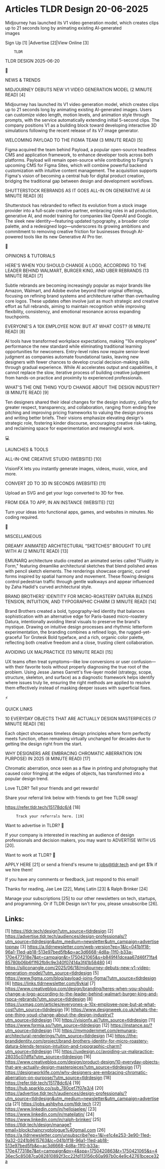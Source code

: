 # Articles TLDR Design 20-06-2025

Midjourney has launched its V1 video generation model, which creates
clips up to 21 seconds long by animating existing AI-generated
images ‌ ‌ ‌ ‌ ‌ ‌ ‌ ‌ ‌ ‌ ‌ ‌ ‌ ‌ ‌ ‌ ‌ ‌ ‌ ‌ ‌ ‌ ‌ ‌ ‌ ‌  ‌ ‌ ‌ ‌ ‌ ‌ ‌ ‌ ‌ ‌ ‌ ‌ ‌ ‌ ‌ ‌ ‌ ‌ ‌ ‌ ‌ ‌ ‌ ‌ ‌ ‌ 


 Sign Up [1] |Advertise [2]|View Online [3] 

		TLDR 

TLDR DESIGN 2025-06-20

📱 

NEWS & TRENDS

 MIDJOURNEY DEBUTS NEW V1 VIDEO GENERATION MODEL (2 MINUTE READ) [4] 

 Midjourney has launched its V1 video generation model, which creates
clips up to 21 seconds long by animating existing AI-generated images.
Users can customize video length, motion levels, and animation style
through prompts, with the service automatically extending initial
5-second clips. The company positions V1 as a building block toward
developing interactive 3D simulations following the recent release of
its V7 image generator. 

 WELCOMING PAYLOAD TO THE FIGMA TEAM (3 MINUTE READ) [5] 

 Figma acquired the team behind Payload, a popular open-source
headless CMS and application framework, to enhance developer tools
across both platforms. Payload will remain open-source while
contributing to Figma's upcoming CMS for Figma Sites, which will
combine powerful backend customization with intuitive content
management. The acquisition supports Figma's vision of becoming a
central hub for digital product creation, bridging the traditional gap
between design and development workflows. 

 SHUTTERSTOCK REBRANDS AS IT GOES ALL-IN ON GENERATIVE AI (4 MINUTE
READ) [6] 

 Shutterstock has rebranded to reflect its evolution from a stock
image provider into a full-scale creative partner, embracing roles in
ad production, generative AI, and model training for companies like
OpenAI and Google. The sleek new identity—featuring updated
typography, a broader color palette, and a redesigned
logo—underscores its growing ambitions and commitment to removing
creative friction for businesses through AI-powered tools like its new
Generative AI Pro tier. 

🚀 

OPINIONS & TUTORIALS

 HERE'S WHEN YOU SHOULD CHANGE A LOGO, ACCORDING TO THE LEADER BEHIND
WALMART, BURGER KING, AND UBER REBRANDS (13 MINUTE READ) [7] 

 Subtle rebrands are becoming increasingly popular as major brands
like Amazon, Walmart, and Adobe evolve beyond their original
offerings, focusing on refining brand systems and architecture rather
than overhauling core logos. These updates often involve just as much
strategic and creative effort as full rebrands, aiming to maintain
recognition while improving flexibility, consistency, and emotional
resonance across expanding touchpoints. 

 EVERYONE'S A 10X EMPLOYEE NOW. BUT AT WHAT COST? (6 MINUTE READ) [8] 

 AI tools have transformed workplace expectations, making "10x
employee" performance the new standard while eliminating traditional
learning opportunities for newcomers. Entry-level roles now require
senior-level judgment as companies automate foundational tasks,
leaving new designers with fewer chances to develop crucial
decision-making skills through gradual experience. While AI
accelerates output and capabilities, it cannot replace the slow,
iterative process of building creative judgment from hands-on practice
and proximity to experienced professionals. 

 WHAT'S THE ONE THING YOU'D CHANGE ABOUT THE DESIGN INDUSTRY? (8
MINUTE READ) [9] 

 Ten designers shared their ideal changes for the design industry,
calling for greater respect, transparency, and collaboration, ranging
from ending free pitching and improving pricing frameworks to valuing
the design process and writing better briefs. Their visions emphasize
elevating design's strategic role, fostering kinder discourse,
encouraging creative risk-taking, and reclaiming space for
experimentation and meaningful work. 

💻 

LAUNCHES & TOOLS

 ALL-IN-ONE CREATIVE STUDIO (WEBSITE) [10] 

 VisionFX lets you instantly generate images, videos, music, voice,
and more. 

 CONVERT 2D TO 3D IN SECONDS (WEBSITE) [11] 

 Upload an SVG and get your logo converted to 3D for free. 

 FROM IDEA TO APP, IN AN INSTANCE (WEBSITE) [12] 

 Turn your ideas into functional apps, games, and websites in minutes.
No coding required. 

🎁 

MISCELLANEOUS

 DREAMY ANIMATED ARCHITECTURAL “SKETCHES” BROUGHT TO LIFE WITH AI
(2 MINUTE READ) [13] 

 EMUNARQ architecture studio created an animated series called
"Fluidity in Form," featuring dreamlike architectural sketches that
blend polished areas with pencil sketch elements. The renderings
showcase organic, curved forms inspired by spatial harmony and
movement. These flowing designs control pedestrian traffic through
gentle walkways and appear influenced by Zaha Hadid's curved
architectural style. 

 BRAND BROTHERS' IDENTITY FOR MICRO-ROASTERY DATURA BLENDS TENSION,
INTUITION, AND TYPOGRAPHIC CHARM (3 MINUTE READ) [14] 

 Brand Brothers created a bold, typography-led identity that balances
sophistication with an alternative edge for Paris-based micro-roastery
Datura, intentionally avoiding literal visuals to preserve the brand's
mystique. Drawing on intuitive design processes and rhythmic
letterform experimentation, the branding combines a refined logo, the
rugged-yet-graceful Tor Grotesk Bold typeface, and a rich, organic
color palette, reflecting both creative freedom and a close, trusting
client collaboration. 

 AVOIDING UX MALPRACTICE (13 MINUTE READ) [15] 

 UX teams often treat symptoms—like low conversions or user
confusion—with their favorite tools without properly diagnosing the
true root of the problem. Using Jesse James Garrett's five-layer model
(strategy, scope, structure, skeleton, and surface) as a diagnostic
framework helps identify where issues truly lie, ensuring the right
methods are applied to resolve them effectively instead of masking
deeper issues with superficial fixes. 

⚡ 

QUICK LINKS

 10 EVERYDAY OBJECTS THAT ARE ACTUALLY DESIGN MASTERPIECES (7 MINUTE
READ) [16] 

 Each object showcases timeless design principles where form perfectly
meets function, often remaining virtually unchanged for decades due to
getting the design right from the start. 

 WHY DESIGNERS ARE EMBRACING CHROMATIC ABERRATION (ON PURPOSE) IN 2025
(8 MINUTE READ) [17] 

 Chromatic aberration, once seen as a flaw in printing and photography
that caused color fringing at the edges of objects, has transformed
into a popular design trend. 

Love TLDR? Tell your friends and get rewards!

 Share your referral link below with friends to get free TLDR swag! 

 https://refer.tldr.tech/15178dc6/4 [18] 

		 Track your referrals here. [19] 

Want to advertise in TLDR? 📰

 If your company is interested in reaching an audience of design
professionals and decision makers, you may want to ADVERTISE WITH US
[20]. 

Want to work at TLDR? 💼

 APPLY HERE [21] or send a friend's resume to jobs@tldr.tech and get
$1k if we hire them! 

 If you have any comments or feedback, just respond to this email! 

Thanks for reading, 
Jae Lee [22], Matej Latin [23] & Ralph Brinker [24] 

 Manage your subscriptions [25] to our other newsletters on tech,
startups, and programming. Or if TLDR Design isn't for you, please
unsubscribe [26]. 

 

Links:
------
[1] https://tldr.tech/design?utm_source=tldrdesign
[2] https://advertise.tldr.tech/audiences/design-professionals/?utm_source=tldrdesign&utm_medium=newsletter&utm_campaign=advertisetopnav
[3] https://a.tldrnewsletter.com/web-version?ep=1&lc=041b1f18-96a1-11ed-ab18-513e97bed5fb&p=ac3d6668-4d8a-11f0-b33a-170e477318e7&pt=campaign&t=1750421065&s=b849f41dceaa67d46f71fa485780b06b6f1f62fb9c9e340f07414a3f41b58480
[4] https://siliconangle.com/2025/06/18/midjourney-debuts-new-v1-video-generation-model/?utm_source=tldrdesign
[5] https://www.figma.com/blog/payload-joins-figma/?utm_source=tldrdesign
[6] https://links.tldrnewsletter.com/6vkiaI
[7] https://www.creativebloq.com/design/branding/heres-when-you-should-change-a-logo-according-to-the-leader-behind-walmart-burger-king-and-rspca-rebrands?utm_source=tldrdesign
[8] https://uxmag.com/articles/everyones-a-10x-employee-now-but-at-what-cost?utm_source=tldrdesign
[9] https://www.designweek.co.uk/whats-the-one-thing-youd-change-about-the-design-industry/?utm_source=tldrdesign
[10] https://visionfx.ai/?utm_source=tldrdesign
[11] https://www.formia.so/?utm_source=tldrdesign
[12] https://instance.so/?utm_source=tldrdesign
[13] https://mymodernmet.com/emunarq-architectural-renderings/?utm_source=tldrdesign
[14] https://the-brandidentity.com/project/brand-brothers-identity-for-micro-roastery-datura-blends-tension-intuition-and-typographic-charm?utm_source=tldrdesign
[15] https://uxdesign.cc/avoiding-ux-malpractice-28035c07dffa?utm_source=tldrdesign
[16] https://www.creativebloq.com/design/product-design/10-everyday-objects-that-are-actually-design-masterpieces?utm_source=tldrdesign
[17] https://designworklife.com/why-designers-are-embracing-chromatic-aberration-on-purpose/?utm_source=tldrdesign
[18] https://refer.tldr.tech/15178dc6/4
[19] https://hub.sparklp.co/sub_780cef7f07e3/4
[20] https://advertise.tldr.tech/audiences/design-professionals/?utm_source=tldrdesign&utm_medium=newsletter&utm_campaign=advertisecta
[21] https://jobs.ashbyhq.com/tldr.tech
[22] https://www.linkedin.com/in/hellojaelee/
[23] https://www.linkedin.com/in/matejlatin/
[24] https://www.linkedin.com/in/ralph-brinker/
[25] https://tldr.tech/design/manage?email=blockchaincryptologue%40gmail.com
[26] https://a.tldrnewsletter.com/unsubscribe?ep=1&l=e1c4e253-3e90-11ed-9a32-0241b9615763&lc=041b1f18-96a1-11ed-ab18-513e97bed5fb&p=ac3d6668-4d8a-11f0-b33a-170e477318e7&pt=campaign&pv=4&spa=1750420863&t=1750421065&s=436ec5c85087ca082810892f3cc22fd113156c60a997b0c4e9c42761bcece32a